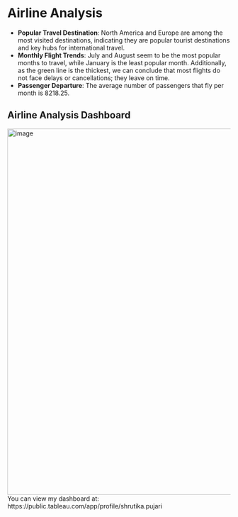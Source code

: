 # Airline Analysis
- **Popular Travel Destination**: North America and Europe are among the most visited destinations, indicating they are popular tourist destinations and key hubs for international travel.
- **Monthly Flight Trends**: July and August seem to be the most popular months to travel, while January is the least popular month. Additionally, as the green line is the thickest, we can conclude that most flights do not face delays or cancellations; they leave on time.
- **Passenger Departure**: The average number of passengers that fly per month is 8218.25.

## Airline Analysis Dashboard
<img width="826" alt="image" src="https://github.com/user-attachments/assets/e403b629-0691-43b1-8b49-62cc6d91dc01">
You can view my dashboard at: https://public.tableau.com/app/profile/shrutika.pujari
